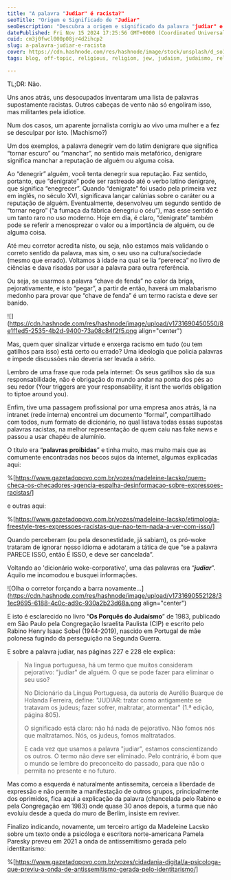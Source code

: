 ```yaml
---
title: "A palavra "Judiar" é racista?"
seoTitle: "Origem e Significado de "Judiar"
seoDescription: "Descubra a origem e significado da palavra "judiar" e por que não deveria ser considerada racista segundo especialistas"
datePublished: Fri Nov 15 2024 17:25:56 GMT+0000 (Coordinated Universal Time)
cuid: cm3j0fwcl000p08jr4d2ihcp2
slug: a-palavra-judiar-e-racista
cover: https://cdn.hashnode.com/res/hashnode/image/stock/unsplash/d_so1tRFKJk/upload/9905ec6d0eb4daf2f8c0b5bb9c3e8897.jpeg
tags: blog, off-topic, religious, religion, jew, judaism, judaismo, religiao

---
```


TL;DR: Não.  
  
Uns anos atrás, uns desocupados inventaram uma lista de palavras supostamente racistas. Outros cabeças de vento não só engoliram isso, mas militantes pela idiotice.

Num dos casos, um aparente jornalista corrigiu ao vivo uma mulher e a fez se desculpar por isto. (Machismo?)

Um dos exemplos, a palavra denegrir vem do latim denigrare que significa “tornar escuro” ou “manchar”, no sentido mais metafórico, denigrare significa manchar a reputação de alguém ou alguma coisa.

Ao “denegrir” alguém, você tenta denegrir sua reputação. Faz sentido, portanto, que “denigrate” pode ser rastreado até o verbo latino denigrare, que significa “enegrecer”. Quando “denigrate” foi usado pela primeira vez em inglês, no século XVI, significava lançar calúnias sobre o caráter ou a reputação de alguém. Eventualmente, desenvolveu um segundo sentido de “tornar negro” (“a fumaça da fábrica denegriu o céu”), mas esse sentido é um tanto raro no uso moderno. Hoje em dia, é claro, “denigrate” também pode se referir a menosprezar o valor ou a importância de alguém, ou de alguma coisa.

Até meu corretor acredita nisto, ou seja, não estamos mais validando o correto sentido da palavra, mas sim, o seu uso na cultura/sociedade (mesmo que errado). Voltamos à idade na qual se lia “perereca” no livro de ciências e dava risadas por usar a palavra para outra referência.

Ou seja, se usarmos a palavra “chave de fenda” no calor da briga, pejorativamente, e isto “pegar”, a partir de então, haverá um malabarismo medonho para provar que “chave de fenda” é um termo racista e deve ser banido.

![](https://cdn.hashnode.com/res/hashnode/image/upload/v1731690450550/8e1f1ed5-2535-4b2d-9400-73a08c84f2f5.png align="center")

Mas, quem quer sinalizar virtude e enxerga racismo em tudo (ou tem gatilhos para isso) está certo ou errado? Uma ideologia que policia palavras e impede discussões não deveria ser levada a sério.

Lembro de uma frase que roda pela internet: Os seus gatilhos são da sua responsabilidade, não é obrigação do mundo andar na ponta dos pés ao seu redor (Your triggers are your responsability, it isnt the worlds obligation to tiptoe around you).

Enfim, tive uma passagem profissional por uma empresa anos atrás, lá na intranet (rede interna) encontrei um documento “formal”, compartilhado com todos, num formato de dicionário, no qual listava todas essas supostas palavras racistas, na melhor representação de quem caiu nas fake news e passou a usar chapéu de alumínio.

O título era “**palavras proibidas**” e tinha muito, mas muito mais que as comumente encontradas nos becos sujos da internet, algumas explicadas aqui:

%[https://www.gazetadopovo.com.br/vozes/madeleine-lacsko/quem-checa-os-checadores-agencia-espalha-desinformacao-sobre-expressoes-racistas/] 

e outras aqui:

%[https://www.gazetadopovo.com.br/vozes/madeleine-lacsko/etimologia-freestyle-tres-expressoes-racistas-que-nao-tem-nada-a-ver-com-isso/] 

Quando perceberam (ou pela desonestidade, já sabiam), os pró-woke trataram de ignorar nosso idioma e adotaram a tática de que “se a palavra PARECE ISSO, então É ISSO, e deve ser cancelada”.

Voltando ao 'dicionário woke-corporativo', uma das palavras era “***judiar***”. Aquilo me incomodou e busquei informações.

![Olha o corretor forçando a barra novamente...](https://cdn.hashnode.com/res/hashnode/image/upload/v1731690552128/31ec9695-6188-4c0c-ad9c-930a2b23d68a.png align="center")

E isto é esclarecido no livro “**Os Porquês do Judaísmo**” de 1983, publicado em São Paulo pela Congregação Israelita Paulista (CIP) e escrito pelo Rabino Henry Isaac Sobel (1944-2019), nascido em Portugal de mãe polonesa fugindo da perseguição na Segunda Guerra.

  
E sobre a palavra judiar, nas páginas 227 e 228 ele explica:

> Na lingua portuguesa, há um termo que muitos consideram pejorativo: "judiar" de alguém. O que se pode fazer para eliminar o seu uso?
> 
> No Dicionário da Língua Portuguesa, da autoria de Aurélio Buarque de Holanda Ferreira, define: "JUDIAR: tratar como antigamente se tratavam os judeus; fazer sofrer, maltratar, atormentar" (1.ª edição, página 805).
> 
> O significado está claro: não há nada de pejorativo. Não fomos nós que maltratamos. Nós, os judeus, fomos maltratados.
> 
> E cada vez que usamos a palavra "judiar", estamos conscientizando os outros. O termo não deve ser eliminado. Pelo contrário, é bom que o mundo se lembre do preconceito do passado, para que não o permita no presente e no futuro.

Mas como a esquerda é naturalmente antissemita, cerceia a liberdade de expressão e não permite a manifestação de outros grupos, principalmente dos oprimidos, fica aqui a explicação da palavra (chancelada pelo Rabino e pela Congregação em 1983) onde quase 30 anos depois, a turma que não evoluiu desde a queda do muro de Berlim, insiste em reviver.

Finalizo indicando, novamente, um terceiro artigo da Madeleine Lacsko sobre um texto onde a psicóloga e escritora norte-americana Pamela Paresky preveu em 2021 a onda de antissemitismo gerada pelo identitarismo:

%[https://www.gazetadopovo.com.br/vozes/cidadania-digital/a-psicologa-que-previu-a-onda-de-antissemitismo-gerada-pelo-identitarismo/]